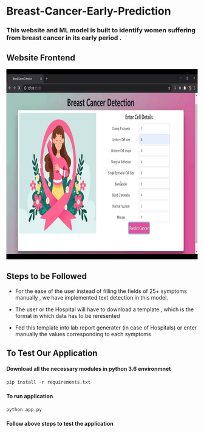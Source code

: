 # Breast-Cancer-Early-Prediction

### This website and ML model is built to identify women suffering from breast cancer in its early period .

## Website Frontend
<img src="frontend images/1.jpg" alt="#" width="800" height="500">

## Steps to be Followed 

* For the ease of the user instead of filling the fields of 25+ symptoms manually , we have implemented text detection in this model. 

* The user or the Hospital will have to download a template , which is the format in which data has to be reresented

* Fed this template into lab report generater (in case of Hospitals) or enter manually the values corresponding to each symptoms

## To Test Our Application

#### Download all the necessary modules in python 3.6 environmnet
```python 
pip install -r requirements.txt
```

#### To run application
```python 
python app.py
```
#### Follow above steps to test the application
